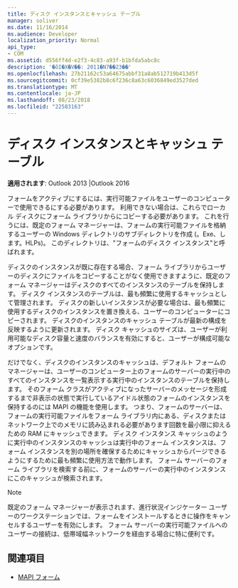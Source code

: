 ```yaml
---
title: ディスク インスタンスとキャッシュ テーブル
manager: soliver
ms.date: 11/16/2014
ms.audience: Developer
localization_priority: Normal
api_type:
- COM
ms.assetid: d556ff4d-e2f3-4c83-a93f-b1bfda5abc8c
description: '�ŏI�X�V��: 2011�N7��23��'
ms.openlocfilehash: 27b21162c53a64675abbf31a8ab512719b413d5f
ms.sourcegitcommit: 0cf39e5382b8c6f236c8a63c6036849ed3527ded
ms.translationtype: MT
ms.contentlocale: ja-JP
ms.lasthandoff: 08/23/2018
ms.locfileid: "22583163"
---
```

# <a name="disk-instances-and-cache-tables"></a>ディスク インスタンスとキャッシュ テーブル

**適用されます**: Outlook 2013 |Outlook 2016 
  
フォームをアクティブにするには、実行可能ファイルをユーザーのコンピューターで使用できるにする必要があります。 利用できない場合は、これらでローカル ディスクにフォーム ライブラリからにコピーする必要があります。 これを行うには、既定のフォーム マネージャーは、フォームの実行可能ファイルを格納するユーザーの Windows ディレクトリのサブディレクトリを作成 (。Exe、します。HLPs)。 このディレクトリは、"フォームのディスク インスタンス"と呼ばれます。
  
ディスクのインスタンスが既に存在する場合、フォーム ライブラリからユーザーのディスクにファイルをコピーすることがなく使用できますように、既定のフォーム マネージャーはディスクのすべてのインスタンスのテーブルを保持します。 ディスク インスタンスのテーブルは、最も頻繁に使用するキャッシュとして管理されます。 ディスクの新しいインスタンスが必要な場合は、最も頻繁に使用するディスクのインスタンスを置き換える、ユーザーのコンピューターにコピーされます。 ディスクのインスタンスのキャッシュ テーブルが最新の構成を反映するように更新されます。 ディスク キャッシュのサイズは、ユーザーが利用可能なディスク容量と速度のバランスを有効にすると、ユーザーが構成可能なオプションです。
  
だけでなく、ディスクのインスタンスのキャッシュは、デフォルト フォームのマネージャーは、ユーザーのコンピューター上のフォームのサーバーの実行中のすべてのインスタンスを一覧表示する実行中のインスタンスのテーブルを保持します。 そのフォーム クラスがアクティブになったサーバーのメッセージを形成するまで非表示の状態で実行しているアイドル状態のフォームのインスタンスを保持するのには MAPI の機能を使用します。 つまり、フォームのサーバーは、フォームの実行可能ファイルをフォーム ライブラリ内にある、ディスクまたはネットワーク上でのメモリに読み込まれる必要があります回数を最小限に抑えるための RAM にキャッシュできます。 ディスク インスタンス キャッシュのように実行中のインスタンスのキャッシュは実行中のフォーム インスタンスは、フォーム インスタンスを別の場所を確保するためにキャッシュからパージできるようにするために最も頻繁に使用方法で動作します。 フォーム サーバーのフォーム ライブラリを検索する前に、フォームのサーバーの実行中のインスタンスにこのキャッシュが検索されます。
  
> [!NOTE]
> 既定のフォーム マネージャーが表示されます、進行状況インジケーター ユーザーのワークステーションでは、フォームをインストールするときに操作をキャンセルするユーザーを有効にします。 フォーム サーバーの実行可能ファイルへのユーザーの接続は、低帯域幅ネットワークを経由する場合に特に便利です。 
  
## <a name="see-also"></a>関連項目

- [MAPI フォーム](mapi-forms.md)

